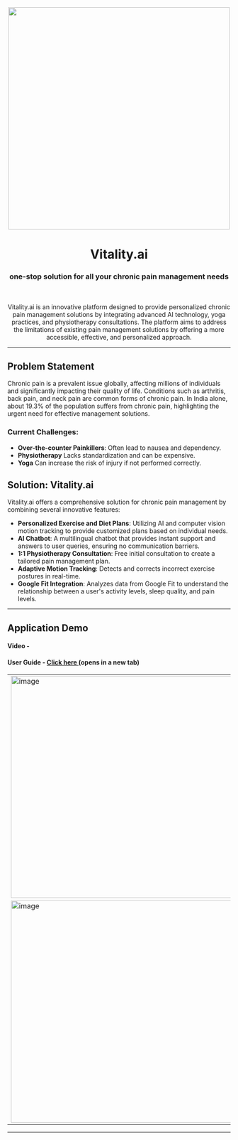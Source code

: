 <div align="center">
  <img src="https://github.com/TheCleverIdiott/pain-management/blob/main/demo.jpeg" width="500px"/>
  <h1>Vitality.ai </h1>
  <h3> one-stop solution for all your chronic pain management needs</h3>
</div>

<br>
<br>

<div align="center">
    Vitality.ai is an innovative platform designed to provide personalized chronic pain management solutions by integrating advanced AI technology, yoga practices, and physiotherapy consultations. The platform aims to address the limitations of existing pain management solutions by offering a more accessible, effective, and personalized approach.
</div>

<hr>

## Problem Statement
Chronic pain is a prevalent issue globally, affecting millions of individuals and significantly impacting their quality of life. Conditions such as arthritis, back pain, and neck pain are common forms of chronic pain. In India alone, about 19.3% of the population suffers from chronic pain, highlighting the urgent need for effective management solutions.

### Current Challenges:

- **Over-the-counter Painkillers**: Often lead to nausea and dependency.
- **Physiotherapy** Lacks standardization and can be expensive.
- **Yoga** Can increase the risk of injury if not performed correctly.
  

## Solution: Vitality.ai
Vitality.ai offers a comprehensive solution for chronic pain management by combining several innovative features:

- **Personalized Exercise and Diet Plans**: Utilizing AI and computer vision motion tracking to provide customized plans based on individual needs.
- **AI Chatbot**: A multilingual chatbot that provides instant support and answers to user queries, ensuring no communication barriers.
- **1:1 Physiotherapy Consultation**: Free initial consultation to create a tailored pain management plan.
- **Adaptive Motion Tracking**: Detects and corrects incorrect exercise postures in real-time.
- **Google Fit Integration**: Analyzes data from Google Fit to understand the relationship between a user's activity levels, sleep quality, and pain levels.

<hr>

## Application Demo
#### Video - 
#### User Guide - <a href="https://scribehow.com/shared/How_to_use_Vitality_AI__sSjOBHNcTD6lh9IusYXi2w" target="_blank"> **Click here** </a> (opens in a new tab)


<div align="center">
  <table>
    <tr>
      <td><img width="500" alt="image" src="https://github.com/user-attachments/assets/bc3edb4f-a3f5-411b-921d-17555419a703"></td>
      <td><img width="500" alt="image" src="https://github.com/user-attachments/assets/1d19237f-e560-4ecb-89dc-91cf27f467ba"></td>
    </tr>
    <tr>
      <td><img width="500" alt="image" src="https://github.com/user-attachments/assets/0add169f-d645-43f5-b74c-e4d43ba81bef"></td>
      <td><img width="500" alt="image" src="https://github.com/user-attachments/assets/3b148a55-4f2a-4065-a3e4-2c78119ed8ad"></td>
    </tr>
  </table>
</div>

<hr>




